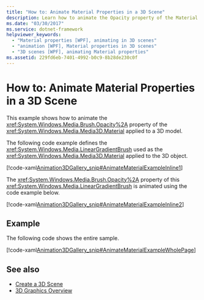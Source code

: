 ```yaml
---
title: "How to: Animate Material Properties in a 3D Scene"
description: Learn how to animate the Opacity property of the Material applied to a 3D model in Windows Presentation Foundation (WPF).
ms.date: "03/30/2017"
ms.service: dotnet-framework
helpviewer_keywords: 
  - "Material properties [WPF], animating in 3D scenes"
  - "animation [WPF], Material properties in 3D scenes"
  - "3D scenes [WPF], animating Material properties"
ms.assetid: 229fd6eb-7401-4992-b0c9-8b28de230c0f
---
```

# How to: Animate Material Properties in a 3D Scene

This example shows how to animate the <xref:System.Windows.Media.Brush.Opacity%2A> property of the <xref:System.Windows.Media.Media3D.Material> applied to a 3D model.  
  
The following code example defines the <xref:System.Windows.Media.LinearGradientBrush> used as the <xref:System.Windows.Media.Media3D.Material> applied to the 3D object.  
  
[!code-xaml[Animation3DGallery_snip#AnimateMaterialExampleInline1](~/samples/snippets/csharp/VS_Snippets_Wpf/Animation3DGallery_snip/CS/AnimateMaterialExample.xaml#animatematerialexampleinline1)]  
  
The <xref:System.Windows.Media.Brush.Opacity%2A> property of this <xref:System.Windows.Media.LinearGradientBrush> is animated using the code example below.  
  
[!code-xaml[Animation3DGallery_snip#AnimateMaterialExampleInline2](~/samples/snippets/csharp/VS_Snippets_Wpf/Animation3DGallery_snip/CS/AnimateMaterialExample.xaml#animatematerialexampleinline2)]  
  
## Example  

The following code shows the entire sample.  
  
[!code-xaml[Animation3DGallery_snip#AnimateMaterialExampleWholePage](~/samples/snippets/csharp/VS_Snippets_Wpf/Animation3DGallery_snip/CS/AnimateMaterialExample.xaml#animatematerialexamplewholepage)]  
  
## See also

- [Create a 3D Scene](how-to-create-a-3-d-scene.md)
- [3D Graphics Overview](3-d-graphics-overview.md)
